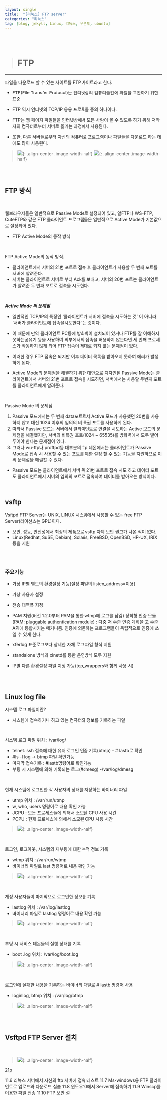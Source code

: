 ```yaml
---
layout: single
title:  "[리눅스] FTP server"
categories: "리눅스"
tag: [blog, jekyll, Linux, 리눅스, 우분투, ubuntu]
---
```

<br><br>



># FTP

***

파일을 다운로드 할 수 있는 사이트를 FTP 사이트라고 한다. 

- FTP(File Transfer Protocol)는 인터넷상의 컴퓨터들간에 파일을 교환하기 위한 표준

- FTP 역시 인터넷의 TCP/IP 응용 프로토콜 중의 하나이다.

- FTP는 웹 페이지 파일들을 인터넷상에서 모든 사람이 볼 수 있도록 하기 위해 저작자의 컴퓨터로부터 서버로 옮기는 과정에서 사용된다.

- 또한, 다른 서버들로부터 자신의 컴퓨터로 프로그램이나 파일들을 다운로드 하는 데에도 많이 사용된다.

> ![](/images/linux/d1.png){: .align-center .image-width-half}
> ![](/images/linux/d2.png){: .align-center .image-width-half}







<br><br>

## FTP 방식

<br>

웹브라우저들은 일반적으로 Passive Mode로 설정되어 있고, 알FTP나 WS-FTP, CuteFTP와 같은 FTP 클라이언트 프로그램들은 일반적으로 Active Mode가 기본값으로 설정되어 있다.
- FTP Active Mode의 동작 방식

<br>

FTP Active Mode의 동작 방식.
- 클라이언트에서 서버의 21번 포트로 접속 후 클라이언트가 사용할 두 번째 포트를 서버에 알려준다.
- 서버는 클라이언트로 서버로 부터 Ack를 보내고, 서버의 20번 포트는 클라이언트가 알려준 두 번째 포트로 접속을 시도한다.

<br>

***Active Mode 의 문제점***
- 일반적인 TCP/IP의 특징인 ‘클라이언트가 서버에 접속을 시도하는 것’ 이 아니라 ‘서버가 클라이언트에 접속을시도한다’ 는 것이다.

- 이 때문에 만약 클라이언트 PC등에 방화벽이 설치되어 있거나 FTP를 잘 이해하지 못하는공유기 등을 사용하여 외부에서의 접속을 허용하지 않는다면 세 번째 프로세스가 작동하지 않게 되어 FTP 접속이
제대로 되지 않는 문제점이 있다.

- 이러한 경우 FTP 접속은 되지만 이후 데이터 목록을 받아오지 못하여 에러가
발생하게 된다.

- Active Mode의 문제점을 해결하기 위한 대안으로 디자인된 Passive Mode는 클라이언트에서 서버의 21번 포트로 접속을 시도하면, 서버에서는 사용할 두번째 포트를 클라이언트에게 알려준다.

<br>

Passive Mode 의 문제점
1. Passive 모드에서는 두 번째 data포트로서 Active 모드가 사용했던 20번을 사용하지 않고 대신 1024 이후의 임의의 비 특권 포트를 사용하게 된다.
2. 따라서 Passive 모드는 서버에서 클라이언트로 연결을 시도하는 Active 모드의 문제점을 해결했지만, 서버의 비특권 포트(1024 ~ 65535)를 방화벽에서 모두 열어 두어야 한다는 문제점이 있다.
3. 그러나 wu-ftp나 proftpd등 대부분의 ftp 데몬에서는 클라이언트가 Passive Mode로 접속 시 사용할 수 있는 포트를 제한 설정 할 수 있는 기능을 지원하므로 이의 문제점을 해결할 수 있다.

- Passive 모드는 클라이언트에서 서버 쪽 21번 포트로 접속 시도 하고 데이터 포트도 클라이언트에서 서버의 임의의 포트로 접속하여 데이터를 받아오는 방식이다.


<br>

## vsftp

Vsftpd FTP Server는 UNIX, LINUX 시스템에서 사용할 수 있는 free FTP Server(라이선스는 GPL)이다.
- 보안, 성능, 안전성에서 최상의 제품으로 vsftp 자체 보안 권고가 나온 적이 없다.
- Linux(Redhat, SuSE, Debian), Solaris, FreeBSD, OpenBSD, HP-UX, IRIX 등을 지원

<br><br>

### 주요기능

- 가상 IP별 별도의 환경설정 기능(설정 파일의 listen_address=이용)

- 가상 사용자 설정

- 전송 대역폭 지정

- PAM 지원(버전 1.2.0부터 PAM을 통한 wtmp에 로그를 남김) 장착형 인증 모듈(PAM: pluggable authentication module) : 다중 저 수준 인증 계획을 고 수준
API에 통합시키는 메커니즘. 인증에 의존하는 프로그램들이 독립적으로 인증에 쓰일 수 있게 한다.

- xferlog 표준로그보다 상세한 자체 로그 파일 형식 지원

- standalone 방식과 xinetd를 통한 운영방식 모두 지원

- IP별 다른 환경설정 파일 지정 가능(tcp_wrappers와 함께 사용 시)

<br><Br>


## Linux log file

시스템 로그 파일이란?
- 시스템에 접속하거나 하고 있는 컴퓨터의 정보를 기록하는 파일

<br>

시스템 로그 파일 위치 : /var/log/
- telnet. ssh 접속에 대한 유저 로그인 인증 기록(btmp) - # lastb로 확인
- #ls -l log -> btmp 파일 확인가능
- 마지막 접속기록 : #lastb명령어로 확인가능
- 부팅 시 시스템에 의해 기록되는 로그(#dmesg) -/var/log/dmesg

<br>

현재 시스템에 로그인한 각 사용자의 상태를 저장하는 바이너리 파일
- utmp 위치 : /var/run/utmp
- w, who, users 명령어로 내용 확인 가능
- JCPU : 모든 프로세스들에 의해서 소모된 CPU 사용 시간
- PCPU : 현재 프로세스에 의해서 소모된 CPU 사용 시간

> ![](/images/linux/d3.png){: .align-center .image-width-half}


<br>

로그인, 로그아웃, 시스템의 재부팅에 대한 누적 정보 기록
- wtmp 위치 : /var/run/wtmp
- 바이너리 파일로 last 명령어로 내용 확인 가능

> ![](/images/linux/d4.png){: .align-center .image-width-half}

<br>

계정 사용자들이 마지막으로 로그인한 정보를 기록
- lastlog 위치 : /var/log/lastlog
- 바이너리 파일로 lastlog 명령어로 내용 확인 가능

> ![](/images/linux/d5.png){: .align-center .image-width-half}


<br>

부팅 시 서비스 데몬들의 실행 상태를 기록
- boot .log 위치 : /var/log/boot.log

> ![](/images/linux/d6.png){: .align-center .image-width-half}

<br>

로그인에 실패한 내용을 기록하는 바이너리 파일로 # lastb 명령어 사용
- loginlog, btmp 위치 : /var/log/btmp

> ![](/images/linux/d7.png){: .align-center .image-width-half}

<br><br>

## Vsftpd FTP Server 설치

<br>

> ![](/images/linux/d8.png){: .align-center .image-width-half}

21p


11.6 리눅스 서버에서 자신의 ftp 서버에 접속 테스트
11.7 Ms-windows용 FTP 클라이언트로 업로드와 다운로드 실습
11.8 윈도우10에서 Server에 접속하기
11.9 Winscp를 이용한 파일 전송
11.10 FTP 보안 설
